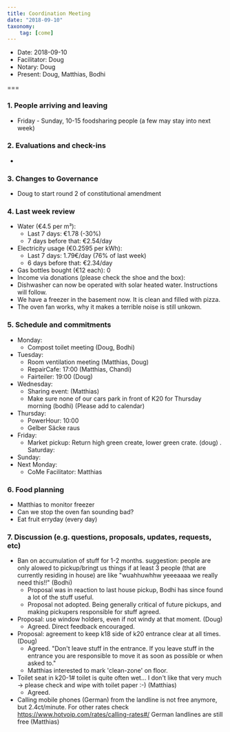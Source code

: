 ```yaml
---
title: Coordination Meeting
date: "2018-09-10"
taxonomy:
    tag: [come]
---
```


<!--
Hello facilitator/notary! Thank you for your services. Here is some advice for facilitating coordination meetings:
  - Prepare the meeting a bit beforehand (find out about evaluations, gas, electricity and water usages, waste collections, income, scheduled events). You can ask others to assist you.
  - Notify people 10 minutes before the meeting starts. (Watching the clock is not super fun, people will be grateful if you do it for them.)
  - Start at 10:00 sharp, or earlier if everyone is there. (Waiting is time-wasting, be a time-saver!)
  - If you don't want to take notes yourself ask someone else to take care of that. (This pad can easily be used to read from and write in simultaneously.)
  - Go through the ordered points in order, even if nothing has changed. (They are arranged to try and get the most relevant information to most people.)
  - Feel welcome to moderate conversation if off-topic or too detailed. (Are listeners interested? Are speakers satisfied? Can you identify a sub-group?)
  - Try to finish the meeting before 11:00. (There is always more to talk about and it's important for people to know that CoMes don't take forever.)
  - Leave the room once the meeting has ended. (This sends a clear signal to everyone else that they can also leave and get on with their day.)
  - Take care that the meeting minutes will be put to kanthaus.online. (If you don't know how to do it, ask someone to help you with it. But do it today!)
  - As soon as the minutes are online, empty the pad from all irrelevant things and get it ready for the next facilitator. (Only keep regular events such as CoMe, power hour, regular food pickups and such. Move the counter figures from 'last 7 days' to '7 days before that' and adjust the date to next week.)
  - Please indent list points with a double-space, not a tab-space: the pad has a bug when rendering markdown, adding extra lines. The resulting web-page looks spacey... not in a good way.
  - Have fun!
-->

- Date: 2018-09-10
- Facilitator: Doug
- Notary: Doug
- Present: Doug, Matthias, Bodhi

===

### 1. People arriving and leaving
- Friday - Sunday, 10-15 foodsharing people (a few may stay into next week)

### 2. Evaluations and check-ins <!-- press the play button on https://gitlab.com/kanthaus/kanthaus-private/pipeline_schedules and it will print to #kanthaus-residence -->
-

### 3. Changes to Governance
- Doug to start round 2 of constitutional amendment

### 4. Last week review
- Water (€4.5 per m³):
  - Last 7 days: €1.78 (-30%)
  - 7 days before that: €2.54/day
- Electricity usage (€0.2595 per kWh): <!-- https://grafana.yunity.org -->
  - Last 7 days: 1.79€/day (76% of last week)
  - 6 days before that: €2.34/day
- Gas bottles bought (€12 each): 0
- Income via donations (please check the shoe and the box): 
- Dishwasher can now be operated with solar heated water. Instructions will follow.
- We have a freezer in the basement now. It is clean and filled with pizza.
- The oven fan works, why it makes a terrible noise is still unkown.

### 5. Schedule and commitments <!-- https://cloud.kanthaus.online/apps/calendar/ -->
- Monday:
  - Compost toilet meeting (Doug, Bodhi)
- Tuesday:
  - Room ventilation meeting (Matthias, Doug)
  - RepairCafe: 17:00 (Matthias, Chandi)
  - Fairteiler: 19:00 (Doug)
- Wednesday:
  - Sharing event: (Matthias)
  - Make sure none of our cars park in front of K20 for Thursday morning (bodhi) (Please add to calendar)
- Thursday:
  - PowerHour: 10:00
  - Gelber Säcke raus
- Friday:
  - Market pickup: Return high green create, lower green crate. <!---around 12.00 already (it's hot and they finish early)  happen. They're away.)--> (doug)
. Saturday:
- Sunday: 
- Next Monday:
  - CoMe Facilitator: Matthias

### 6. Food planning
- Matthias to monitor freezer
- Can we stop the oven fan sounding bad?
- Eat fruit erryday (every day)

### 7. Discussion (e.g. questions, proposals, updates, requests, etc)
- Ban on accumulation of stuff for 1-2 months. suggestion: people are only alowed to pickup/bringt us things if at least 3 people (that are currently residing in house) are like "wuahhuwhhw yeeeaaaa we really need this!!" (Bodhi)
  - Proposal was in reaction to last house pickup, Bodhi has since found a lot of the stuff useful.
  - Proposal not adopted. Being generally critical of future pickups, and making pickupers responsible for stuff agreed.
- Proposal: use window holders, even if not windy at that moment. (Doug)
  - Agreed. Direct feedback encouraged.
- Proposal: agreement to keep k18 side of k20 entrance clear at all times. (Doug)
  - Agreed. "Don't leave stuff in the entrance. If you leave stuff in the entrance you are responsible to move it as soon as possible or when asked to."
  - Matthias interested to mark 'clean-zone' on floor.
- Toilet seat in k20-1# toilet is quite often wet... I don't like that very much -> please check and wipe with toilet paper :-) (Matthias)
  - Agreed.
- Calling mobile phones (German) from the landline is not free anymore, but 2.4ct/minute. For other rates check https://www.hotvoip.com/rates/calling-rates#/ German landlines are still free (Matthias)
